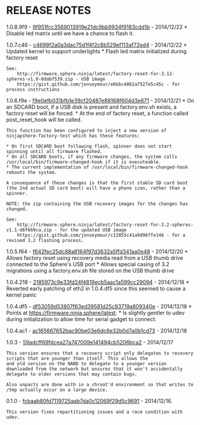 RELEASE NOTES
=============

1.0.8.9f9 - [9f951fcc3569013919e21dc9bb9934f9183cdd1b](https://firmware.sphere.ninja/latest/nand-9f951fcc3569013919e21dc9bb9934f9183cdd1b.tgz) - 2014/12/22
	* Disable led matrix until we have a chance to flash it.

1.0.7.c46 - [c4699f2a0a3dac75d1f4f2c8b529ef113af72ed4](https://firmware.sphere.ninja/latest/nand-c4699f2a0a3dac75d1f4f2c8b529ef113af72ed4.tgz) - 2014/12/22
	* Updated kernel to support underlights
	* Flash led matrix initialized during factory reset

	See:
		http://firmware.sphere.ninja/latest/factory-reset-for-3.12-spheres-v1.0-8dabf539.zip - USB image
		https://gist.github.com/jonseymour/e6bbc4862a7527e5c45c - for process instructions


1.0.6.f9e - [f9e0efb031bfb1e39cf20487e88168f604d3e671](https://firmware.sphere.ninja/latest/nand-f9e0efb031bfb1e39cf20487e88168f604d3e671.tgz) - 2014/12/21
	* On an SDCARD boot, if a USB disk is present and factory.env.sh exists, a factory reset will be forced.
	* At the end of factory reset, a function called post_reset_hook will be called.

	This function has been configured to inject a new version of ninjapshere-factory-test which has these features:

	* On first SDCARD boot following flash, spinner does not start spinning until all firmware flashed.
	* On all SDCARD boots, if any firmware changes, the system calls /usr/local/bin/firmware-changed-hook if it is executeable.
	* The current implementation of /usr/local/bin/firmware-changed-hook reboots the system.

	A consequence of these changes is that the first stable SD card boot (the 2nd actual SD card boot) will have a phone icon, rather than a spinner.

	NOTE: the zip containing the USB recovery images for the changes has changed.

	See:
		http://firmware.sphere.ninja/latest/factory-reset-for-3.2-spheres-v1.1-d6f669ca.zip - for the updated USB image
		https://gist.github.com/jonseymour/c12855c41a9d96ffe146 - for a revised 3.2 flashing process.


1.0.5.f64 - [f642fec25dc88a8164f97d3632a5ffd341aa0e48](https://firmware.sphere.ninja/latest/nand-f642fec25dc88a8164f97d3632a5ffd341aa0e48.tgz) - 2014/12/20
	* Allows factory reset using recovery media read from a USB thumb drive connected to the Sphere's USB port
	* Allows special casing of 3.2 migrations using a factory.env.sh file stored on the USB thumb drive

1.0.4.218 - [2185973c9e33fd24f4819ecb5aac1a599cc29094](https://firmware.sphere.ninja/latest/nand-2185973c9e33fd24f4819ecb5aac1a599cc29094.tgz) - 2014/12/18
	* Reverted early patching of eth2 in 1.0.4.df5 since this seemed to cause a kernel panic

1.0.4.df5 - [df53059d53807f63ed39581d25c83719a809340e](https://firmware.sphere.ninja/latest/nand-df53059d53807f63ed39581d25c83719a809340e.tgz) - 2014/12/18
	* Points at https://firmware.ninja.sphere/latest.
    * Is slightly gentler to udev during initialization to allow time for serial gadget to connect.

1.0.4.ac1 - [ac165667652bac90be03e6dc6e32b0d7a0b1cd73](https://firmware.sphere.ninja/latest/nand-ac165667652bac90be03e6dc6e32b0d7a0b1cd73.tgz) - 2014/12/18

1.0.3 - [59adcff69fdcea27a747009e141494cb5206bca2](https://firmware.sphere.ninja/latest/nand-59adcff69fdcea27a747009e141494cb5206bca2.tgz) - 2014/12/17

	This version ensures that a recovery script only delegates to recovery scripts that are younger than itself. This allows the
	and old version on the NAND to delegate to a younger version downloaded from the network but ensures that it won't accidentally
	delegate to older versions that may contain bugs.

	Also unpacts are done with in a chroot'd environment so that writes to /tmp actually occur on a large device.

0.1.0 - [fcbaab80fd7119725aab7da0c12069f29d5c9691](https://firmware.sphere.ninja/latest/nand-fcbaab80fd7119725aab7da0c12069f29d5c9691.tgz) - 2014/12/16.


	This version fixes repartitioning issues and a race condition with udev.